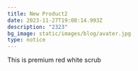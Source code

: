 ```yaml
---
title: New Product2
date: 2023-11-27T19:08:14.993Z
description: "2323"
bg_image: static/images/blog/avater.jpg
type: notice
---
```

This is premium red white scrub